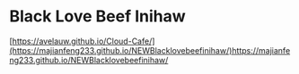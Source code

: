 # Black Love Beef Inihaw
[https://avelauw.github.io/Cloud-Cafe/](https://majianfeng233.github.io/NEWBlacklovebeefinihaw/)https://majianfeng233.github.io/NEWBlacklovebeefinihaw/
